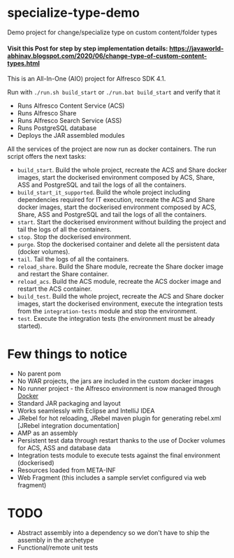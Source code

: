 # specialize-type-demo
Demo project for change/specialize type on custom content/folder types


#### Visit this Post for step by step implementation details: https://javaworld-abhinav.blogspot.com/2020/06/change-type-of-custom-content-types.html


This is an All-In-One (AIO) project for Alfresco SDK 4.1.

Run with `./run.sh build_start` or `./run.bat build_start` and verify that it

 * Runs Alfresco Content Service (ACS)
 * Runs Alfresco Share
 * Runs Alfresco Search Service (ASS)
 * Runs PostgreSQL database
 * Deploys the JAR assembled modules
 
All the services of the project are now run as docker containers. The run script offers the next tasks:

 * `build_start`. Build the whole project, recreate the ACS and Share docker images, start the dockerised environment composed by ACS, Share, ASS and 
 PostgreSQL and tail the logs of all the containers.
 * `build_start_it_supported`. Build the whole project including dependencies required for IT execution, recreate the ACS and Share docker images, start the 
 dockerised environment composed by ACS, Share, ASS and PostgreSQL and tail the logs of all the containers.
 * `start`. Start the dockerised environment without building the project and tail the logs of all the containers.
 * `stop`. Stop the dockerised environment.
 * `purge`. Stop the dockerised container and delete all the persistent data (docker volumes).
 * `tail`. Tail the logs of all the containers.
 * `reload_share`. Build the Share module, recreate the Share docker image and restart the Share container.
 * `reload_acs`. Build the ACS module, recreate the ACS docker image and restart the ACS container.
 * `build_test`. Build the whole project, recreate the ACS and Share docker images, start the dockerised environment, execute the integration tests from the
 `integration-tests` module and stop the environment.
 * `test`. Execute the integration tests (the environment must be already started).

# Few things to notice

 * No parent pom
 * No WAR projects, the jars are included in the custom docker images
 * No runner project - the Alfresco environment is now managed through [Docker](https://www.docker.com/)
 * Standard JAR packaging and layout
 * Works seamlessly with Eclipse and IntelliJ IDEA
 * JRebel for hot reloading, JRebel maven plugin for generating rebel.xml [JRebel integration documentation]
 * AMP as an assembly
 * Persistent test data through restart thanks to the use of Docker volumes for ACS, ASS and database data
 * Integration tests module to execute tests against the final environment (dockerised)
 * Resources loaded from META-INF
 * Web Fragment (this includes a sample servlet configured via web fragment)

# TODO

  * Abstract assembly into a dependency so we don't have to ship the assembly in the archetype
  * Functional/remote unit tests
